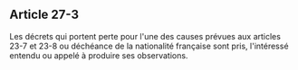 Article 27-3
----
Les décrets qui portent perte pour l'une des causes prévues aux articles 23-7 et
23-8 ou déchéance de la nationalité française sont pris, l'intéressé entendu ou
appelé à produire ses observations.
